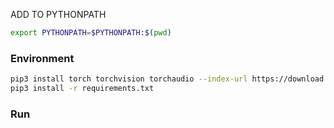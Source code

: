 ADD TO PYTHONPATH

```bash
export PYTHONPATH=$PYTHONPATH:$(pwd)
```

### Environment

```bash
pip3 install torch torchvision torchaudio --index-url https://download.pytorch.org/whl/cu118
pip3 install -r requirements.txt
```

### Run

```bash

```
